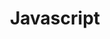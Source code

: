 ---
title: "Javascript"
description: "Javascript"
slug: "javascript"
image: "javascript-img.png"
style:
    background: "#2a9d8f"
    color: "#fff"
---